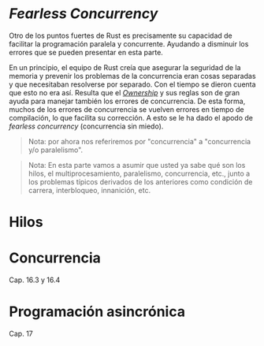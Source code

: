 # _Fearless Concurrency_

Otro de los puntos fuertes de Rust es precisamente su capacidad de facilitar la programación paralela y concurrente. Ayudando a disminuir los errores que se pueden presentar en esta parte.

En un principio, el equipo de Rust creía que asegurar la seguridad de la memoria y prevenir los problemas de la concurrencia eran cosas separadas y que necesitaban resolverse por separado. Con el tiempo se dieron cuenta que esto no era así. Resulta que el [_Ownership_](../1.4%20-%20Ownership/Ownership.md) y sus reglas son de gran ayuda para manejar también los errores de concurrencia. De esta forma, muchos de los errores de concurrencia se vuelven errores en tiempo de compilación, lo que facilita su corrección. A esto se le ha dado el apodo de _fearless concurrency_ (concurrencia sin miedo).

> Nota: por ahora nos referiremos por "concurrencia" a "concurrencia y/o paralelismo".

> Nota: En esta parte vamos a asumir que usted ya sabe qué son los hilos, el multiprocesamiento, paralelismo, concurrencia, etc., junto a los problemas típicos derivados de los anteriores como condición de carrera, interbloqueo, innanición, etc. 

# Hilos



# Concurrencia

Cap. 16.3 y 16.4

# Programación asincrónica

Cap. 17